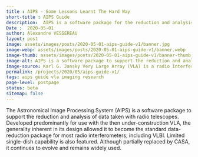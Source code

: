 ```yaml
---
title : AIPS - Some Lessons Learnt The Hard Way
short-title : AIPS Guide
description:  AIPS is a software package for the reduction and analysis of radio interferometric data. Collection of quick guides and troubleshooting tips collected by Alexandre VESSEREAU.
Date :  2020-05-01
author: Alexandre VESSEREAU
layout: post
image: assets/images/posts/2020-05-01-aips-guide-v1/banner.jpg
image-webp: assets/images/posts/2020-05-01-aips-guide-v1/banner.webp
image-thumb: assets/images/posts/2020-05-01-aips-guide-v1/banner-thumb.jpg
image-alt: AIPS is a software package to support the reduction and analysis of data taken with radio telescopes. 
image-source: Karl G. Jansky Very Large Array (VLA) is a radio interferometric array located in central New Mexico, USA (Image courtesy - tripadvisor).
permalink: /projects/2020/05/aips-guide-v1/
tags: aips guide vla imaging research
page-level: postpage
status: beta 
sitemap: false
---
```


<!-- status - publ, beta -->
<!-- Add images to assets/images/posts/2020-05-01-aips-guide-v1 -->
The Astronomical Image Processing System (AIPS) is a software package to support the reduction and analysis of data taken with radio telescopes. Developed predominantly for use with the then under-construction VLA, the generality inherent in its design allowed it to become the standard data-reduction package for most radio interferometers, including VLBI. Limited single-dish capability is also featured. Although partially replaced by CASA, it continues to evolve and remains widely used. 

